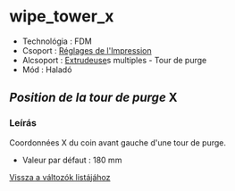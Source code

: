 # wipe\_tower\_x

* Technológia : FDM
* Csoport : [Réglages de l'Impression](../print_settings/print_settings.md)
* Alcsoport : [Extrudeuse](../printer_settings/printer_settings.md#extrudeuse)s multiples - Tour de purge
* Mód : Haladó

## _Position de la tour de purge_  X

### Leírás

Coordonnées X du coin avant gauche d'une tour de purge.

* Valeur par défaut : 180 mm

[Vissza a változók listájához](variable_list.md)

